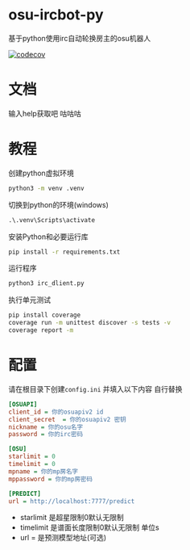# osu-ircbot-py
基于python使用irc自动轮换房主的osu机器人

[![codecov](https://codecov.io/github/Ohdmire/osu-ircbot-py/graph/badge.svg?token=HZZ0PPME7L)](https://codecov.io/github/Ohdmire/osu-ircbot-py)

# 文档
输入help获取吧 咕咕咕

# 教程
创建python虚拟环境
```bash
python3 -m venv .venv
```

切换到python的环境(windows)
```bat
.\.venv\Scripts\activate
```

安装Python和必要运行库
```bash
pip install -r requirements.txt
```
运行程序
```bash
python3 irc_dlient.py
```
执行单元测试
```bash
pip install coverage
coverage run -m unittest discover -s tests -v
coverage report -m
```


# 配置
请在根目录下创建`config.ini` 并填入以下内容 自行替换
```ini
[OSUAPI]
client_id = 你的osuapiv2 id
client_secret  = 你的osuapiv2 密钥
nickname = 你的osu名字
password = 你的irc密码

[OSU]
starlimit = 0
timelimit = 0
mpname = 你的mp房名字
mppassword = 你的mp房密码

[PREDICT]
url = http://localhost:7777/predict
```

- starlimit 是超星限制0默认无限制
- timelimit 是谱面长度限制0默认无限制 单位s
- url = 是预测模型地址(可选)
